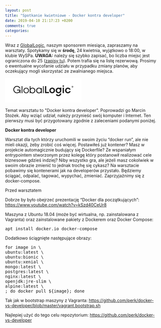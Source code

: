 ```yaml
---
layout: post
title: "Spotkanie kwietniowe - Docker kontra developer"
date: 2019-04-10 21:17:23 +0200
comments: true
categories: 
---
```

Wraz z <a href="https://www.globallogic.com/pl/" target="_blank">GlobalLogic</a>, naszym sponsorem miesiąca, 
zapraszamy na warsztaty. Spotykamy się w <b>środę</b>, 24 kwietnia, wyjątkowo o 18:00, w klubie WySPa. <b>UWAGA:</b> należy się szybko zapisać, bo liczba miejsc jest ograniczona do 25 
(<a href="https://www.meetup.com/Zielona-Gora-JUG/events/260514211/" target="_blank">zapisy tu</a>). Potem trafia się
na listę rezerwową. Prosimy o ewentualne wycofanie udziału w przypadku zmiany planów, aby oczekujący mogli skorzystać ze zwalnianego miejsca.

<img class="center" src="/images/global_logic.jpg" style="width: 50%;">

Temat warsztatu to "Docker kontra developer". Poprowadzi go Marcin Stożek. Aby wziąć udział, należy przynieść swój komputer i Internet. Ten pierwszy musi być przygotowany zgodnie z zaleceniami podanymi poniżej.

<!--more-->

<b>Docker kontra developer</b>

Warsztat dla tych którzy uruchomili w swoim życiu “docker run”, ale nie mieli okazji, żeby zrobić coś więcej. Postawiłeś już kontener? Masz w projekcie automagicznie budujący się Dockerfile? Ze wspaniałym entrypointem stworzonym przez kolegę który postanowił realizować cele biznesowe gdzieś indziej? Niby wszystko gra, ale jeżeli masz cokolwiek w swoim obrazie zmienić to jednak trochę się cykasz? Na warsztacie pobawimy się kontenerami jak na developerów przystało. Będziemy ściągać, odpalać, tagować, wypychać, zmieniać. Zaprzyjaźnimy się z docker-compose.

Przed warsztatem

Dobrze by było obejrzeć prezentację “Docker dla początkujących”: https://www.youtube.com/watch?v=kSzd40CeUr8

Maszyna z Ubuntu 18.04 (może być wirtualna, np. zainstalowana z Vagranta) oraz zainstalowane pakiety z Dockerem oraz Docker Compose:

<pre>apt install docker.io docker-compose</pre>

Dodatkowo ściągnięte następujące obrazy:

<pre>
for image in \
ubuntu:latest \
ubuntu:bionic \
ubuntu:xenial \
mongo:latest \
postgres:latest \
nginx:latest \
openjdk:jre-slim \
alpine:latest \
; do docker pull ${image}; done
</pre>
Tak jak w bootstrap maszyny z Vagranta: https://github.com/perk/docker-vs-developer/blob/master/vagrant.bootstrap.sh

Najlepiej użyć do tego celu repozytorium: https://github.com/perk/docker-vs-developer
